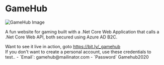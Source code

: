 # GameHub

<img src="https://gamehubmvc.vikyn.io/Images/BeatTheBanker/BeatTheBanker01.PNG" alt="GameHub Image"/>
<br/>
<p>A fun website for gaming built with a .Net Core Web Application that calls a .Net Core Web API, both secured using Azure AD B2C.</p>
<p>
  Want to see it live in action, goto <a href="https://bit.ly/_gamehub">https://bit.ly/_gamehub</a>
  <br/>
  If you don't want to create a personal account, use these credentials to test..
  - `Email`: gamehub@mailinator.com
  - `Password` Gamehub2020
  </p>


